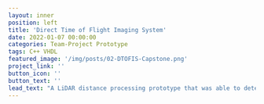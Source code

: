 ```yaml
---
layout: inner
position: left
title: 'Direct Time of Flight Imaging System'
date: 2022-01-07 00:00:00
categories: Team-Project Prototype
tags: C++ VHDL
featured_image: '/img/posts/02-DTOFIS-Capstone.png'
project_link: ''
button_icon: ''
button_text: ''
lead_text: "A LiDAR distance processing prototype that was able to determine the distance of objects from the system in real time. The range of processed objects was adjustable, and the calculated distances were displayed to the user. The prototype was created using a AD-96TOF1-EBZ Evaluation Kit, Zybo Z7 FPGA board, and Raspberry Pi 3. This project was completed for our Capstone and was given to our client at the end of the project's timeline."
---
```

